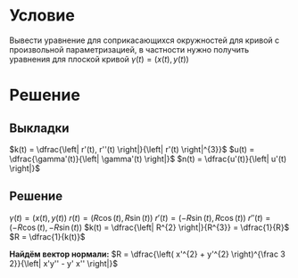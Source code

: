 # Условие
Вывести уравнение для соприкасающихся окружностей для кривой с произвольной параметризацией, в частности нужно получить уравнения для плоской кривой $\gamma(t) = (x(t), y(t))$
# Решение

## Выкладки
$k(t) = \dfrac{\left| r'(t), r''(t) \right|}{\left| r'(t) \right|^{3}}$
$u(t) = \dfrac{\gamma'(t)}{\left| \gamma'(t) \right|}$
$n(t) = \dfrac{u'(t)}{\left| u'(t) \right|}$
## Решение
$\gamma(t) = \left( x(t), y(t) \right)$
$r(t) = \left( R\cos(t), R\sin(t) \right)$
$r'(t) = \left( -R\sin(t), R\cos(t) \right)$
$r''(t) = \left( -R\cos(t), -R\sin(t) \right)$
$k(t) = \dfrac{\left| R^{2} \right|}{R^{3}} = \dfrac{1}{R}$
$R = \dfrac{1}{k(t)}$

**Найдём вектор нормали:**
$R = \dfrac{\left( x'^{2} + y'^{2} \right)^{\frac 3 2}}{\left| x'y'' - y' x'' \right|}$




